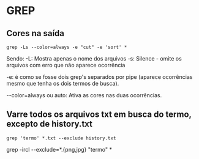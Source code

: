 # GREP 

## Cores na saída
` grep -Ls --color=always -e "cut" -e 'sort' * `

Sendo:
 -L: Mostra apenas o nome dos arquivos
 -s: Silence - omite os arquivos com erro que não aparece ocorrência

 -e: é como se fosse dois grep's separados por pipe (aparece ocorrências mesmo que tenha os dois termos de busca).

--color=always ou auto: Ativa as cores nas duas ocorrências.



## Varre todos os arquivos txt em busca do termo, excepto de history.txt
`grep 'termo' *.txt --exclude history.txt`

grep -ircl --exclude=*.{png,jpg} "termo" *

